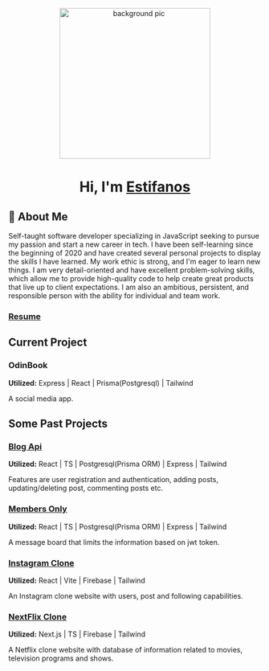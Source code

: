 <p align="center">
 <img src="assets/background.gif" alt="background pic"  align="center" height="300" >
</p>
<h1 align="center">Hi, I'm <a href="https://www.estif.dev/" target="_blank">Estifanos</a></h1>

## 🧐 About Me

Self-taught software developer specializing in JavaScript seeking to pursue my passion and start a new
career in tech. I have been self-learning since the beginning of 2020 and have created several personal
projects to display the skills I have learned. My work ethic is strong, and I'm eager to learn new things. I am very detail-oriented and have excellent problem-solving skills, which allow me to provide high-quality code to help create great products that live up to client expectations. I am also an ambitious, persistent, and responsible person with the ability for individual and team work.

### <a href="https://docs.google.com/document/d/1Sor8F-lVTe1fKXsGhptD9Hqi3_W31U6kORfLliCpmOA/export?format=pdf">Resume</a>

## Current Project

### OdinBook

**Utilized:** Express | React | Prisma(Postgresql) | Tailwind

A social media app.

## Some Past Projects

### [Blog Api](https://github.com/justEstif/project-blog-api-client)

**Utilized:** React | TS | Postgresql(Prisma ORM) | Express | Tailwind

Features are user registration and authentication, adding posts, updating/deleting post, commenting posts etc.

### [Members Only](https://github.com/justEstif/project_members_only_client)

**Utilized:** React | TS | Postgresql(Prisma ORM) | Express | Tailwind

A message board that limits the information based on jwt token.

### [Instagram Clone](https://github.com/justEstif/project-js-final-instagram-clone)

**Utilized:** React | Vite | Firebase | Tailwind

An Instagram clone website with users, post and following capabilities.

### [NextFlix Clone](https://github.com/justEstif/project-final-javascript)

**Utilized:** Next.js | TS | Firebase | Tailwind

A Netflix clone website with database of information related to movies, television programs and shows.
